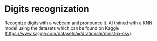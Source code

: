 # Digits recognization
Recognize digits with a webcam and pronounce it. AI trained with a KNN model using the datasets which can be found on Kaggle (https://www.kaggle.com/datasets/oddrationale/mnist-in-csv).
